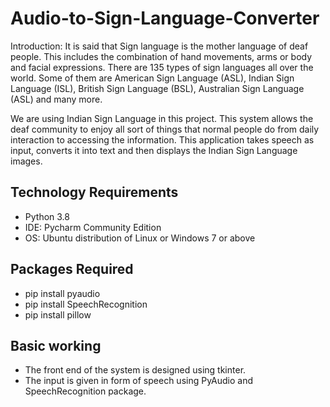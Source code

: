 # Audio-to-Sign-Language-Converter
Introduction: 
It is said that Sign language is the mother language of deaf people. This includes the combination of hand movements, arms or body and facial expressions. There are 135 types of
sign languages all over the world. Some of them are American Sign Language (ASL), Indian Sign Language (ISL), British Sign Language (BSL), Australian Sign Language (ASL) and many more.

We are using Indian Sign Language in this project. This system allows the deaf community to enjoy all sort of things that normal people do from daily interaction to accessing the information. This application takes speech as input, converts it into text and then displays the Indian Sign Language images. 


## Technology Requirements
* Python 3.8
* IDE: Pycharm Community Edition
* OS: Ubuntu distribution of Linux or Windows 7 or above

## Packages Required
* pip install pyaudio
* pip install SpeechRecognition
* pip install pillow

##  Basic working
* The front end of the system is designed using tkinter. 
* The input is given in form of speech using PyAudio and SpeechRecognition package.
